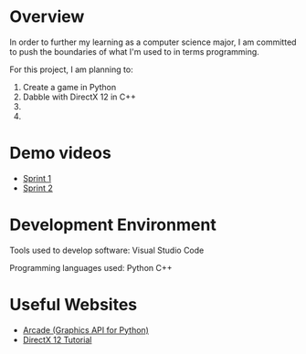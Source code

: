 # Overview

In order to further my learning as a computer science major,
I am committed to push the boundaries of what I'm used to in terms programming.

For this project, I am planning to:
1. Create a game in Python
2. Dabble with DirectX 12 in C++
3. 
4. 

# Demo videos
* [Sprint 1]()
* [Sprint 2]()

# Development Environment

Tools used to develop software:
Visual Studio Code

Programming languages used:
Python
C++

# Useful Websites

* [Arcade (Graphics API for Python)](https://api.arcade.academy/en/latest/examples/platform_tutorial/index.html)
* [DirectX 12 Tutorial](https://www.3dgep.com/learning-directx-12-1/)
